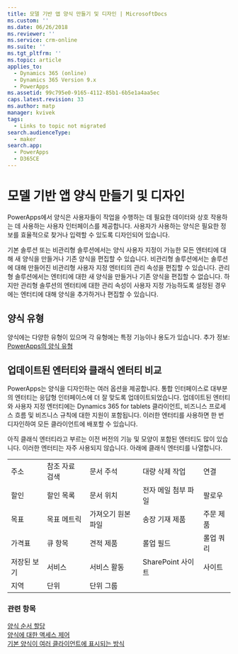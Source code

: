 ```yaml
---
title: 모델 기반 앱 양식 만들기 및 디자인 | MicrosoftDocs
ms.custom: ''
ms.date: 06/26/2018
ms.reviewer: ''
ms.service: crm-online
ms.suite: ''
ms.tgt_pltfrm: ''
ms.topic: article
applies_to:
  - Dynamics 365 (online)
  - Dynamics 365 Version 9.x
  - PowerApps
ms.assetid: 99c795e0-9165-4112-85b1-6b5e1a4aa5ec
caps.latest.revision: 33
ms.author: matp
manager: kvivek
tags:
  - Links to topic not migrated
search.audienceType:
  - maker
search.app:
  - PowerApps
  - D365CE
---
```

# <a name="create-and-design-model-driven-app-forms"></a>모델 기반 앱 양식 만들기 및 디자인 

PowerApps에서 양식은 사용자들이 작업을 수행하는 데 필요한 데이터와 상호 작용하는 데 사용하는 사용자 인터페이스를 제공합니다. 사용자가 사용하는 양식은 필요한 정보를 효율적으로 찾거나 입력할 수 있도록 디자인되어 있습니다. 

기본 솔루션 또는 비관리형 솔루션에서는 양식 사용자 지정이 가능한 모든 엔터티에 대해 새 양식을 만들거나 기존 양식을 편집할 수 있습니다. 비관리형 솔루션에서는 솔루션에 대해 만들어진 비관리형 사용자 지정 엔터티의 관리 속성을 편집할 수 있습니다.
관리형 솔루션에서는 엔터티에 대한 새 양식을 만들거나 기존 양식을 편집할 수 없습니다. 하지만 관리형 솔루션의 엔터티에 대한 관리 속성이 사용자 지정 가능하도록 설정된 경우에는 엔터티에 대해 양식을 추가하거나 편집할 수 있습니다. 
  

<a name="BKMK_TypesOfForms"></a> 
## <a name="type-of-forms"></a>양식 유형
양식에는 다양한 유형이 있으며 각 유형에는 특정 기능이나 용도가 있습니다. 추가 정보: [PowerApps의 양식 유형](types-forms.md)  

  
<a name="BKMK_FormDifferencesByEntity"></a>   
## <a name="updated-versus-classic-entities"></a>업데이트된 엔터티와 클래식 엔터티 비교  
PowerApps는 양식을 디자인하는 여러 옵션을 제공합니다. 통합 인터페이스로 대부분의 엔터티는 응답형 인터페이스에 더 잘 맞도록 업데이트되었습니다. 업데이트된 엔터티와 사용자 지정 엔터티에는 Dynamics 365 for tablets 클라이언트, 비즈니스 프로세스 흐름 및 비즈니스 규칙에 대한 지원이 포함됩니다. 이러한 엔터티를 사용하면 한 번 디자인하여 모든 클라이언트에 배포할 수 있습니다.  
  
아직 클래식 엔터티라고 부르는 이전 버전의 기능 및 모양이 포함된 엔터티도 많이 있습니다. 이러한 엔터티는 자주 사용되지 않습니다. 아래에 클래식 엔터티를 나열합니다.  
  
||||||  
|-|-|-|-|-|  
|주소|참조 자료 검색|문서 주석|대량 삭제 작업|연결|  
|할인|할인 목록|문서 위치|전자 메일 첨부 파일|팔로우|  
|목표|목표 메트릭|가져오기 원본 파일|송장 기재 제품|주문 제품|  
|가격표|큐 항목|견적 제품|롤업 필드|롤업 쿼리|  
|저장된 보기|서비스|서비스 활동|SharePoint 사이트|사이트|  
|지역|단위|단위 그룹|||  
  
### <a name="related-topics"></a>관련 항목  
    
[양식 순서 할당](assign-form-order.md) <br />
[양식에 대한 액세스 제어](control-access-forms.md) <br />
[기본 양식이 여러 클라이언트에 표시되는 방식](main-form-presentations.md) <br />
